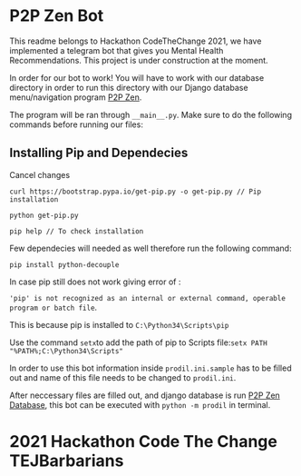 # P2P Zen Bot
This readme belongs to Hackathon CodeTheChange 2021, we have implemented a telegram bot that gives you Mental Health Recommendations. This project is under construction at the moment.

In order for our bot to work! You will have to work with our database directory in order to run this directory with our Django database menu/navigation program [P2P Zen](https://github.com/emiravc/P2P-Zen-Bot).

The program will be ran through `__main__.py`. Make sure to do the following commands before running our files:

## Installing Pip and Dependecies
Cancel changes
```
curl https://bootstrap.pypa.io/get-pip.py -o get-pip.py // Pip installation

python get-pip.py

pip help // To check installation
```

Few dependecies will needed as well therefore run the following command:

```
pip install python-decouple
```

In case pip still does not work giving error of :

`'pip' is not recognized as an internal or external command, operable program or batch file`.

This is because pip is installed to `C:\Python34\Scripts\pip`

Use the command `setx`to add the path of pip to Scripts file:`setx PATH "%PATH%;C:\Python34\Scripts" `

In order to use this bot information inside `prodil.ini.sample` has to be filled out and name of this file needs to be changed to `prodil.ini`.

After neccessary files are filled out, and django database is run [P2P Zen Database](https://github.com/emiravc/P2P-Zen-Bot), this bot can be executed with `python -m prodil` in terminal.

# 2021 Hackathon Code The Change TEJBarbarians
